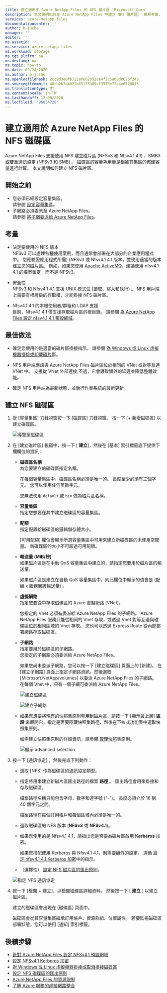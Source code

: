 ```yaml
---
title: 建立適用于 Azure NetApp Files 的 NFS 磁片區 |Microsoft Docs
description: 本文說明如何在 Azure NetApp Files 中建立 NFS 磁片區。 瞭解考慮，例如要使用的版本和最佳作法。
services: azure-netapp-files
documentationcenter: ''
author: b-juche
manager: ''
editor: ''
ms.assetid: ''
ms.service: azure-netapp-files
ms.workload: storage
ms.tgt_pltfrm: na
ms.devlang: na
ms.topic: how-to
ms.date: 09/24/2020
ms.author: b-juche
ms.openlocfilehash: 2cc9d3e0fb711a0662852ce4f2c5a08dc626f246
ms.sourcegitcommit: 48cb2b7d4022a85175309cf3573e72c4e67288f5
ms.translationtype: MT
ms.contentlocale: zh-TW
ms.lasthandoff: 12/08/2020
ms.locfileid: "96854728"
---
```

# <a name="create-an-nfs-volume-for-azure-netapp-files"></a>建立適用於 Azure NetApp Files 的 NFS 磁碟區

Azure NetApp Files 支援使用 NFS 建立磁片區 (NFSv3 和 Nfsv4.1 4.1) 、SMB3 或雙重通訊協定 (NFSv3 和 SMB) 。 磁碟區的容量耗用量是根據其集區的佈建容量進行計算。 本文說明如何建立 NFS 磁片區。 

## <a name="before-you-begin"></a>開始之前 
* 您必須已經設定容量集區。  
    請參閱 [設定容量集](azure-netapp-files-set-up-capacity-pool.md)區。   
* 子網路必須委派至 Azure NetApp Files。  
    請參閱 [將子網委派給 Azure NetApp Files](azure-netapp-files-delegate-subnet.md)。

## <a name="considerations"></a>考量 

* 決定要使用的 NFS 版本  
  NFSv3 可以處理各種使用案例，而且通常會部署在大部分的企業應用程式中。 您應驗證應用程式所需)  (NFSv3 或 Nfsv4.1 4.1 版本，並使用適當的版本建立您的磁片區。 例如，如果您使用 [Apache ActiveMQ](https://activemq.apache.org/shared-file-system-master-slave)，建議使用 nfsv4.1 4.1 的檔案鎖定，而不是 NFSv3。 

* 安全性  
  NFSv3 和 Nfsv4.1 4.1 支援 UNIX 模式位 (讀取、寫入和執行) 。 NFS 用戶端上需要有根層級的存取權，才能掛接 NFS 磁片區。

* Nfsv4.1 4.1 的本機使用者/群組和 LDAP 支援  
  目前，Nfsv4.1 4.1 僅支援存取磁片區的根目錄。 請參閱 [為 Azure NetApp Files 設定 nfsv4.1 4.1 預設網域](azure-netapp-files-configure-nfsv41-domain.md)。 

## <a name="best-practice"></a>最佳做法

* 確定您使用的是適當的磁片區掛接指示。  請參閱 [為 Windows 或 Linux 虛擬機器掛接或卸載磁片](azure-netapp-files-mount-unmount-volumes-for-virtual-machines.md)區。

* NFS 用戶端應該與 Azure NetApp Files 磁片區位於相同的 VNet 或對等互連 VNet 中。 支援從 VNet 外部連接;不過，它會導致額外的延遲並降低整體效能。

* 確定 NFS 用戶端為最新狀態，並執行作業系統的最新更新。

## <a name="create-an-nfs-volume"></a>建立 NFS 磁碟區

1.  從 [容量集區] 刀鋒視窗按一下 [磁碟區] 刀鋒視窗。 按一下 [+ 新增磁碟區] 以建立磁碟區。 

    ![導覽至磁碟區](../media/azure-netapp-files/azure-netapp-files-navigate-to-volumes.png) 

2.  在 [建立磁片區] 視窗中，按一下 [ **建立**]，然後在 [基本] 索引標籤底下提供下欄欄位的資訊：   
    * **磁碟區名稱**      
        為您要建立的磁碟區指定名稱。   

        在每個容量集區中，磁碟區名稱必須是唯一的。 長度至少必須有三個字元。 您可以使用任何英數字元。   

        您無法使用 `default` 或 `bin` 做為磁片區名稱。

    * **容量集區**  
        指定您想要在其中建立磁碟區的容量集區。

    * **配額**  
        指定配置給磁碟區的邏輯儲存體大小。  

        [可用配額] 欄位會顯示所選容量集區中可用來建立新磁碟區的未使用空間量。 新磁碟區的大小不可超過可用配額。  

    * **輸送量 (MiB/秒)**   
        如果磁片區是在手動 QoS 容量集區中建立的，請指定您要用於磁片區的輸送量。   

        如果磁片區是建立在自動 QoS 容量集區中，則此欄位中顯示的值會是 (配額 x 服務層級輸送量) 。   

    * **虛擬網路**  
        指定您要從中存取磁碟區的 Azure 虛擬網路 (VNet)。  

        您指定的 Vnet 必須有委派給 Azure NetApp Files 的子網路。 Azure NetApp Files 服務只能從相同的 Vnet 存取，或透過 Vnet 對等互連與磁碟區位於相同區域的 Vnet 存取。 您也可以透過 Express Route 從內部部署網路存取磁碟區。   

    * **子網路**  
        指定要用於磁碟區的子網路。  
        您指定的子網路必須委派給 Azure NetApp Files。 
        
        如果您尚未委派子網路，您可以按一下 [建立磁碟區] 頁面上的 [新建]。 在 [建立子網路] 頁面上指定子網路資訊，然後選取 [Microsoft.NetApp/volumes] 以委派 Azure NetApp Files 的子網路。 在每個 Vnet 中，只有一個子網可委派給 Azure NetApp Files。   
 
        ![建立磁碟區](../media/azure-netapp-files/azure-netapp-files-new-volume.png)
    
        ![建立子網路](../media/azure-netapp-files/azure-netapp-files-create-subnet.png)

    * 如果您想要將現有的快照集原則套用到磁片區，請按一下 [顯示最上層] **區段** 來展開它，指定是否要隱藏快照集路徑，然後在下拉式功能表中選取快照集原則。 

        如需建立快照集原則的詳細資訊，請參閱 [管理快照](azure-netapp-files-manage-snapshots.md#manage-snapshot-policies)集原則。

        ![顯示 advanced selection](../media/azure-netapp-files/volume-create-advanced-selection.png)

3. 按一下 [通訊協定]  ，然後完成下列動作：  
    * 選取 [NFS]  作為磁碟區的通訊協定類型。   
    * 指定將用來建立新磁片區匯出路徑的檔案 **路徑** 。 匯出路徑會用來掛接和存取磁碟區。

        檔案路徑名稱只能包含字母、數字和連字號 ("-")。 長度必須介於 16 到 40 個字元之間。 

        檔案路徑在每個訂用帳戶和每個區域內必須是唯一的。 

    * 選取磁碟區的 NFS 版本 (**NFSv3** 或 **NFSv4.1**)。  

    * 如果您使用的是 Nfsv4.1 4.1，請指出您是否要為磁片區啟用 **Kerberos** 加密。  

        如果您搭配使用 Kerberos 與 Nfsv4.1 4.1，則需要額外的設定。 遵循 [設定 nfsv4.1 4.1 Kerberos 加密](configure-kerberos-encryption.md)中的指示。

    * （選擇性） [設定 NFS 磁片區的匯出原則](azure-netapp-files-configure-export-policy.md)。

    ![指定 NFS 通訊協定](../media/azure-netapp-files/azure-netapp-files-protocol-nfs.png)

4. 按一下 [檢閱 + 建立]，以檢閱磁碟區詳細資料。  然後按一下 [ **建立** ] 以建立磁片區。

    建立的磁碟區會出現在 [磁碟區] 頁面中。 
 
    磁碟區會從其容量集區繼承訂用帳戶、資源群組、位置屬性。 若要監視磁碟區部署狀態，您可以使用 [通知] 索引標籤。


## <a name="next-steps"></a>後續步驟  

* [針對 Azure NetApp Files 設定 NFSv4.1 預設網域](azure-netapp-files-configure-nfsv41-domain.md)
* [設定 NFSv4.1 Kerberos 加密](configure-kerberos-encryption.md)
* [對 Windows 或 Linux 虛擬機器掛接或取消掛接磁碟區](azure-netapp-files-mount-unmount-volumes-for-virtual-machines.md)
* [設定 NFS 磁碟區的匯出原則](azure-netapp-files-configure-export-policy.md)
* [Azure NetApp Files 的資源限制](azure-netapp-files-resource-limits.md)
* [了解 Azure 服務的虛擬網路整合](../virtual-network/virtual-network-for-azure-services.md)
